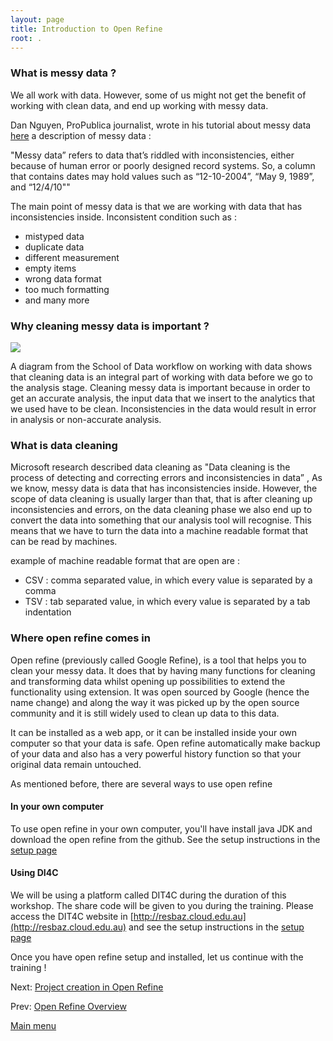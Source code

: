 ```yaml
---
layout: page
title: Introduction to Open Refine
root: .
---
```


### What is messy data ?

We all work with data. However, some of us might not get the benefit of working with clean data, and end up working with messy data.

Dan Nguyen, ProPublica journalist, wrote in his tutorial about messy data [here](https://www.propublica.org/nerds/item/using-google-refine-for-data-cleaning) a description of messy data :

"Messy data” refers to data that’s riddled with inconsistencies, either because of human error or poorly designed record systems. So, a column that contains dates may hold values such as “12-10-2004”, “May 9, 1989”, and “12/4/10""

The main point of messy data is that we are working with data that has inconsistencies inside. Inconsistent condition such as :

- mistyped data
- duplicate data
- different measurement
- empty items
- wrong data format
- too much formatting
- and many more

### Why cleaning messy data is important ?

![](img/open-refine-01-01.png)

A diagram from the School of Data workflow on working with data shows that cleaning data is an integral part of working with data before we go to the analysis stage. Cleaning messy data is important because in order to get an accurate analysis, the input data that we insert to the analytics that we used have to be clean. Inconsistencies in the data would result in error in analysis or non-accurate analysis.

### What is data cleaning

Microsoft research described data cleaning as "Data cleaning is the process of detecting and correcting errors and inconsistencies in data” , As we know, messy data is data that has inconsistencies inside. However, the scope of data cleaning is usually larger than that, that is after cleaning up inconsistencies and errors, on the data cleaning phase we also end up to convert the data into something that our analysis tool will recognise. This means that we have to turn the data into a machine readable format that can be read by machines.

example of machine readable format that are open are :
- CSV : comma separated value, in which every value is separated by a comma
- TSV : tab separated value, in which every value is separated by a tab indentation

### Where open refine comes in 

Open refine (previously called Google Refine), is a tool that helps you to clean your messy data. It does that by having many functions for cleaning and transforming data whilst opening up possibilities to extend the functionality using extension. It was open sourced by Google (hence the name change) and along the way it was picked up by the open source community and it is still widely used to clean up data to this data. 

It can be installed as a web app, or it can be installed inside your own computer so that your data is safe. Open refine automatically make backup of your data and also has a very powerful history function so that your original data remain untouched.

As mentioned before, there are several ways to use open refine

#### In your own computer

To use open refine in your own computer, you'll have install java JDK and download the open refine from the github.
See the setup instructions in the [setup page](install.html)

#### Using DI4C

We will be using a platform called DIT4C during the duration of this workshop.
The share code will be given to you during the training.
Please access the DIT4C website in [http://resbaz.cloud.edu.au](http://resbaz.cloud.edu.au) and see the setup instructions in the [setup page](install.html)

Once you have open refine setup and installed, let us continue with the training !

Next: [Project creation in Open Refine](open-refine-02-creation.html)

Prev: [Open Refine Overview](open-refine-00-overview.html)


[Main menu](index.html)
